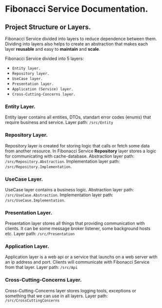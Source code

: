 # Fibonacci Service Documentation.

## Project Structure or Layers.

Fibonacci Service divided into layers to reduce dependence between them. Dividing into layers also helps to create an abstraction that makes each layer **reusable** and easy to **maintain** and **scale**.

Fibonacci Service divided into 5 layers:
- `Entity layer.`
- `Repository layer.`
- `UseCase layer.`
- `Presentation layer.`
- `Application (Service) layer.`
- `Cross-Cutting-Concerns layer.`

### Entity Layer.
Entity layer contains all entities, DTOs, standart error codes (enums) that require business and service. Layer path: `/src/Entity`

### Repository Layer.
Repository layer is created for storing logic that calls or fetch some data from another resource. In Fibonacci Service **Repository** layer stores a logic for communicating with cache-database. Abstraction layer path: `/src/Repository.Abstraction`. Implementation layer path: `/src/Repository.Implementation`.

### UseCase Layer.
UseCase layer contains a business logic.
Abstraction layer path: `/src/UseCase.Abstraction`. Implementation layer path: `/src/UseCase.Implementation`.

### Presentation Layer.
Presentation layer stores all things that providing communication with clients. It can be some message broker listener, some background hosts etc. Layer path: `/src/Presentation`

### Application Layer.
Application layer is a web api or a service that launchs on a web server with an ip address and port. Clients will communicate with Fibonacci Service from that layer. Layer path: `/src/Api`

### Cross-Cutting-Concerns Layer.
Cross-Cutting-Concerns layer stores logging tools, exceptions or something that we can use in all layers. Layer path: `/src/CrossCuttingConcerns`